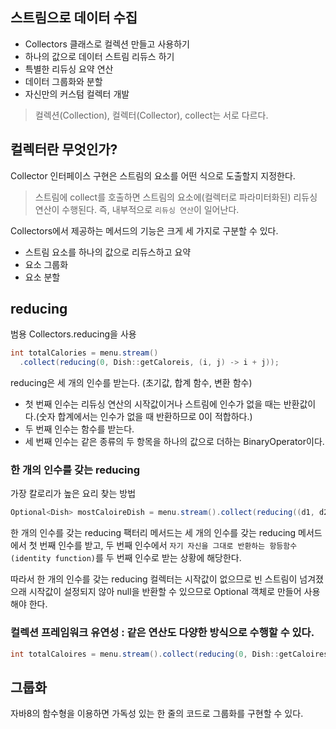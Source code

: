 ## 스트림으로 데이터 수집

- Collectors 클래스로 컬렉션 만들고 사용하기
- 하나의 값으로 데이터 스트림 리듀스 하기
- 특별한 리듀싱 요약 연산
- 데이터 그룹화와 분할
- 자신만의 커스텀 컬렉터 개발

> 컬렉션(Collection), 컬렉터(Collector), collect는 서로 다르다.

## 컬렉터란 무엇인가?

Collector 인터페이스 구현은 스트림의 요소를 어떤 식으로 도출할지 지정한다.

> 스트림에 collect를 호출하면 스트림의 요소에(컬렉터로 파라미터화된) 리듀싱 연산이 수행된다. 즉, 내부적으로 `리듀싱 연산`이 일어난다.


Collectors에서 제공하는 메서드의 기능은 크게 세 가지로 구분할 수 있다.

- 스트림 요소를 하나의 값으로 리듀스하고 요약
- 요소 그룹화
- 요소 분할

## reducing

범용 Collectors.reducing을 사용

```java
int totalCalories = menu.stream()
  .collect(reducing(0, Dish::getCaloreis, (i, j) -> i + j));
```

reducing은 세 개의 인수를 받는다. (초기값, 합계 함수, 변환 함수)

- 첫 번째 인수는 리듀싱 연산의 시작값이거나 스트림에 인수가 없을 때는 반환값이다.(숫자 합계에서는 인수가 없을 때 반환하므로 0이 적합하다.)
- 두 번째 인수는 함수를 받는다.
- 세 번째 인수는 같은 종류의 두 항목을 하나의 값으로 더하는 BinaryOperator이다.

### 한 개의 인수를 갖는 reducing

가장 칼로리가 높은 요리 찾는 방법

```java
Optional<Dish> mostCaloireDish = menu.stream().collect(reducing((d1, d2) -> d1.getCaloreis() > d2.getCalories() ? d1 : d2));
```

한 개의 인수를 갖는 reducing 팩터리 메서드는 세 개의 인수를 갖는 reducing 메서드에서 첫 번째 인수를 받고, 두 번째 인수에서 
`자기 자신을 그대로 반환하는 항등함수(identity function)`를 두 번째 인수로 받는 상황에 해당한다.

따라서 한 개의 인수를 갖는 reducing 컬렉터는 시작값이 없으므로 빈 스트림이 넘겨졌으래 시작값이 설정되지 않아 null을 반환할 수 있으므로
Optional 객체로 만들어 사용해야 한다.

### 컬렉션 프레임워크 유연성 : 같은 연산도 다양한 방식으로 수행할 수 있다.

```java
int totalCaloires = menu.stream().collect(reducing(0, Dish::getCaloires, Integer::sum));
```

## 그룹화

자바8의 함수형을 이용하면 가독성 있는 한 줄의 코드로 그룹화를 구현할 수 있다.
